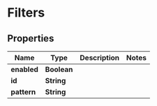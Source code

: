 # Filters

## Properties
Name | Type | Description | Notes
------------ | ------------- | ------------- | -------------
**enabled** | **Boolean** |  | 
**id** | **String** |  | 
**pattern** | **String** |  | 
